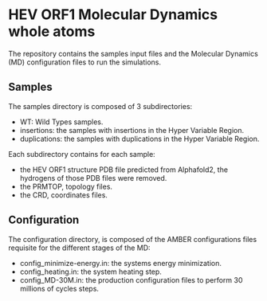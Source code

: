 # HEV ORF1 Molecular Dynamics whole atoms

The repository contains the samples input files and the Molecular Dynamics (MD) configuration files to run the simulations.

## Samples

The samples directory is composed of 3 subdirectories:

- WT: Wild Types samples.
- insertions: the samples with insertions in the Hyper Variable Region.
- duplications: the samples with duplications in the Hyper Variable Region.

Each subdirectory contains for each sample:

- the HEV ORF1 structure PDB file predicted from Alphafold2, the hydrogens of those PDB files were removed.
- the PRMTOP, topology files.
- the CRD, coordinates files.

## Configuration

The configuration directory, is composed of the AMBER configurations files requisite for the different stages of the MD:

- config_minimize-energy.in: the systems energy minimization.
- config_heating.in: the system heating step.
- config_MD-30M.in: the production configuration files to perform 30 millions of cycles steps.
